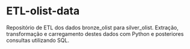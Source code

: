 # ETL-olist-data

Repositório de ETL dos dados bronze_olist para silver_olist. 
Extração, transformação e carregamento destes dados com Python e posteriores consultas utilizando SQL.
